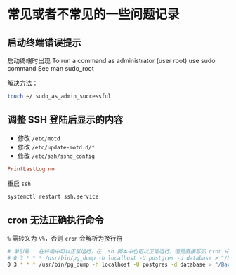 # 常见或者不常见的一些问题记录

## 启动终端错误提示

启动终端时出现 To run a command as administrator (user root) use sudo command See man sudo_root

解决方法：

```bash
touch ~/.sudo_as_admin_successful
```

## 调整 SSH 登陆后显示的内容

- 修改 `/etc/motd`
- 修改 `/etc/update-motd.d/*`
- 修改 `/etc/ssh/sshd_config`

```conf
PrintLastLog no
```

重启 `ssh`

```sh
systemctl restart ssh.service
```

## cron 无法正确执行命令

`%` 需转义为 `\%`，否则 `cron` 会解析为换行符

```sh
# 单引号 ' 在终端中可以正常运行，在 .sh 脚本中也可以正常运行，但是直接写如 cron 中会出错。
# 0 3 * * * /usr/bin/pg_dump -h localhost -U postgres -d database > "/Backup/$(date +'%Y%m%d').sql.zst"
0 3 * * * /usr/bin/pg_dump -h localhost -U postgres -d database > "/Backup/$(date +\%Y\%m\%d).sql.zst"
```
